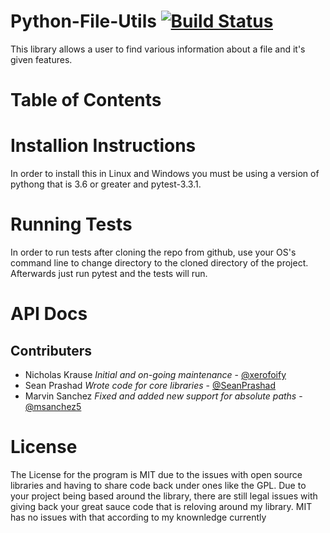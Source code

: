 # Python-File-Utils [![Build Status](https://travis-ci.org/xerofoify/Python-File-Utils.svg?branch=master)](https://travis-ci.org/xerofoify/Python-File-Utils) 

This library allows a user to find various information about a file and it's given features.

# Table of Contents


# Installion Instructions
In order to install this in Linux and Windows you must be using a version of pythong that is 3.6 or greater and pytest-3.3.1.

# Running Tests
In order to run tests after cloning the repo from github, use your OS's command line to change directory to the cloned directory of the project. Afterwards just run pytest and the tests will run.

# API Docs
## Contributers
* Nicholas Krause *Initial and on-going maintenance* - [@xerofoify](https://github.com/xerofoify)
* Sean Prashad *Wrote code for core libraries* - [@SeanPrashad](https://github.com/SeanPrashad)
* Marvin Sanchez *Fixed and added new support for absolute paths* - [@msanchez5](https://github.com/msanchez5)

# License
The License for the program is MIT due to the issues with open source libraries and having to share 
code back under ones like the GPL. Due to your project being based around the library, there are 
still legal issues with giving back your great sauce code that is reloving around my library. MIT
has no issues with that according to my knownledge currently
